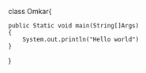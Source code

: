 class Omkar{

    public Static void main(String[]Args)
    {
        System.out.println("Hello world")
    }
}
